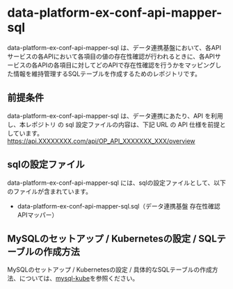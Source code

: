 # data-platform-ex-conf-api-mapper-sql   

data-platform-ex-conf-api-mapper-sql は、データ連携基盤において、各APIサービスの各APIにおいて各項目の値の存在性確認が行われるときに、各APIサービスの各APIの各項目に対してどのAPIで存在性確認を行うかをマッピングした情報を維持管理するSQLテーブルを作成するためのレポジトリです。

## 前提条件  
data-platform-ex-conf-api-mapper-sql は、データ連携にあたり、API を利用し、本レポジトリ の sql 設定ファイルの内容は、下記 URL の API 仕様を前提としています。  
https://api.XXXXXXXX.com/api/OP_API_XXXXXXX_XXX/overview    

## sqlの設定ファイル

data-platform-ex-conf-api-mapper-sql には、sqlの設定ファイルとして、以下のファイルが含まれています。  

* data-platform-ex-conf-api-mapper-sql.sql（データ連携基盤 存在性確認APIマッパー）

## MySQLのセットアップ / Kubernetesの設定 / SQLテーブルの作成方法
MySQLのセットアップ / Kubernetesの設定 / 具体的なSQLテーブルの作成方法、については、[mysql-kube](https://github.com/latonaio/mysql-kube)を参照ください。
